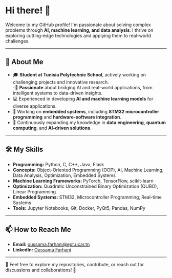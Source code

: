 # Hi there! 👋  

Welcome to my GitHub profile! I'm passionate about solving complex problems through **AI, machine learning, and data analysis**. I thrive on exploring cutting-edge technologies and applying them to real-world challenges.  

---

## 🚀 About Me  

- 🎓 **Student at Tunisia Polytechnic School**, actively working on challenging projects and innovative research.  
-🧠 **Passionate** about bridging AI and real-world applications, from intelligent systems to data-driven insights.
- 💻 Experienced in developing **AI and machine learning models** for diverse applications.  
- 🔧 Working on **embedded systems**, including **STM32 microcontroller programming** and **hardware-software integration**.  
- 🌱 Continuously expanding my knowledge in **data engineering**, **quantum computing**, and **AI-driven solutions**.  

---

## 🛠️ My Skills  

- **Programming:** Python, C, C++, Java, Flask  
- **Concepts:** Object-Oriented Programming (OOP), AI, Machine Learning, Data Analysis, Optimization, Embedded Systems  
- **Machine Learning Frameworks:** PyTorch, TensorFlow, scikit-learn  
- **Optimization:** Quadratic Unconstrained Binary Optimization (QUBO), Linear Programming  
- **Embedded Systems:** STM32, Microcontroller Programming, Real-time Systems  
- **Tools:** Jupyter Notebooks, Git, Docker, PyQt5, Pandas, NumPy  

---

## 📫 How to Reach Me  

- **Email:** [oussama.farhani@ept.ucar.tn](mailto:oussama.farhani@ept.ucar.tn)  
- **LinkedIn:** [Oussama Farhani](https://www.linkedin.com/in/oussama-farhani-23ba13306/)  

---

🌟 Feel free to explore my repositories, contribute, or reach out for discussions and collaborations! 🚀  
